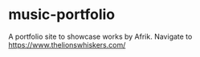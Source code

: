 # music-portfolio
A portfolio site to showcase works by Afrik.
Navigate to https://www.thelionswhiskers.com/


